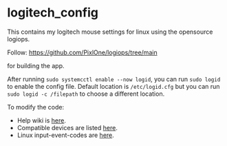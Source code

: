 # logitech_config
This contains my logitech mouse settings for linux using the opensource logiops.

Follow:
https://github.com/PixlOne/logiops/tree/main

for building the app.

After running `sudo systemcctl enable --now logid`, you can run `sudo logid` to enable the config file. Default location is `/etc/logid.cfg` but you can run `sudo logid -c /filepath` to choose a different location.


To modify the code:
* Help wiki is [here](https://github.com/PixlOne/logiops/wiki/Configuration).
* Compatible devices are listed [here](https://github.com/PixlOne/logiops/blob/main/TESTED.md).
* Linux input-event-codes are [here](https://github.com/torvalds/linux/blob/master/include/uapi/linux/input-event-codes.h).